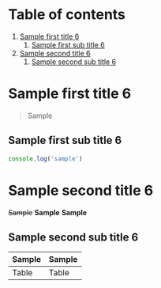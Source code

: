 # Table of contents

1. [Sample first title 6](#sample-first-title-6)
   1. [Sample first sub title 6](#sample-first-sub-title-6)
1. [Sample second title 6](#sample-second-title-6)
   1. [Sample second sub title 6](#sample-second-sub-title-6)

# Sample first title 6

> Sample

## Sample first sub title 6

```javascript
console.log('sample')
```

# Sample second title 6

~~Sample~~
**Sample**
**Sample**

## Sample second sub title 6

| Sample | Sample |
| ------ | ------ |
| Table  | Table  |
